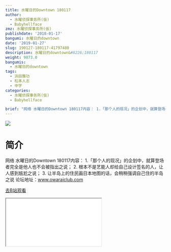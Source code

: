 ```yaml
---
title: 水曜日的Downtown 180117
author:
  - 水曜侦探事务所(仮)
  - Babyhellface
zmz: 水曜侦探事务所(仮)
publishdate: '2018-01-17'
bangumi: 水曜日的downtown
date: '2019-01-27'
slug: 190127-180117-41797480
description: 水曜日的downtown&#8226;180117
weight: 9873.0
bangumis:
  - 水曜日的downtown
tags:
  - 浜田雅功
  - 松本人志
  - 中字
categories:
  - 水曜侦探事务所(仮)
  - Babyhellface

brief: "网络 水曜日的Downtown 180117内容： 1.「那个人的现况」的企划中，就算登场者完全是他人也不会被指出之说； 2. 根本不是艺能人却给自己设计签名的人，让人感到尴尬之说； 3. 让半岛上的住民画日本地图的话，会稍稍强调自己住的半岛之说 论坛地址：www.owaraiclub.com"
---
```

![](https://i.imgur.com/ZGHAq50.jpg)
# 简介  
网络
水曜日的Downtown 180117内容：
1.「那个人的现况」的企划中，就算登场者完全是他人也不会被指出之说；
2. 根本不是艺能人却给自己设计签名的人，让人感到尴尬之说；
3. 让半岛上的住民画日本地图的话，会稍稍强调自己住的半岛之说
论坛地址：www.owaraiclub.com  

[去B站观看](https://www.bilibili.com/video/av41797480/)
<div class ="resp-container"><iframe class="testiframe" src="//player.bilibili.com/player.html?aid=41797480"", scrolling="no", allowfullscreen="true" > </iframe></div> 
